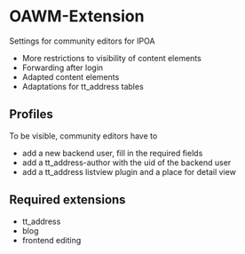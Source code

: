 OAWM-Extension
======================

Settings for community editors for IPOA

* More restrictions to visibility of content elements
* Forwarding after login
* Adapted content elements
* Adaptations for tt_address tables

## Profiles
To be visible, community editors have to
* add a new backend user, fill in the required fields
* add a tt_address-author with the uid of the backend user
* add a tt_address listview plugin and a place for detail view 

## Required extensions
* tt_address
* blog
* frontend editing
